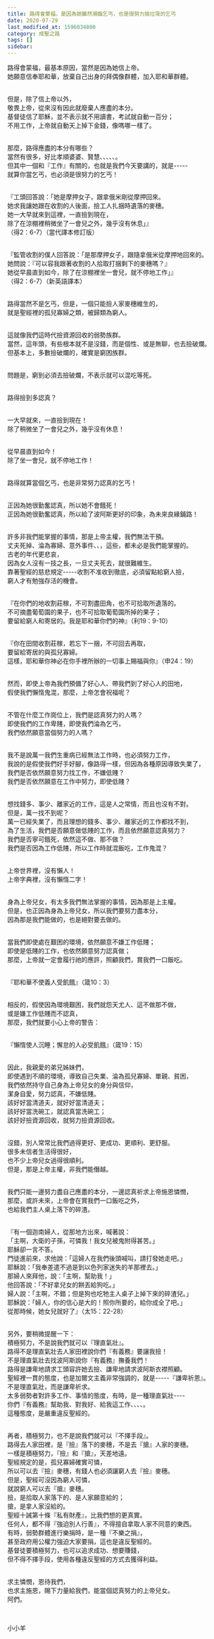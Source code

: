 ```yaml
---
title: 路得會蒙福，是因為她雖然瀕臨乞丐，也是很努力撿垃圾的乞丐
date: 2020-07-29
last_modified_at: 1596034800
category: 成聖之路
tags: []
sidebar: 
---
```


<p>路得會蒙福，最基本原因，當然是因為她信上帝。<br/>
她願意信奉耶和華，放棄自己出身的拜偶像群體，加入耶和華群體。</p>
<p><br/>
但是，除了信上帝以外，<br/>
敬畏上帝，從來沒有因此就廢棄人應盡的本分。<br/>
基督徒信了耶穌，並不表示就不用讀書，考試就自動一百分；<br/>
不用工作，上帝就自動天上掉下金錢，像嗎哪一樣了。</p>
<p><br/>
那麼，路得應盡的本分有哪些？<br/>
當然有很多，好比孝順婆婆、賢慧、、、、、。<br/>
但其中一個和『工作』有關的，也就是我們今天要講的，就是-----<br/>
就算你當乞丐，也必須是很努力的乞丐！</p>
<p><br/>
『工頭回答說：「她是摩押女子，跟拿俄米剛從摩押回來。<br/>
她求我讓她跟在收割的人後面，撿工人扎捆時遺落的麥穗。<br/>
她一大早就來到這裡，一直撿到現在，<br/>
除了在涼棚裡稍微坐了一會兒之外，幾乎沒有休息」』<br/>
（得2：6-7）（當代譯本修訂版）</p>
<p><br/>
『監管收割的僕人回答說：「是那摩押女子，跟隨拿俄米從摩押地回來的。<br/>
她問說：『可以容我跟著收割的人拾取打捆剩下的麥穗嗎？』<br/>
她從早晨直到如今，除了在涼棚裡坐一會兒，就不停地工作」』<br/>
（得2：6-7）（新英語譯本）</p>
<p><br/>
路得當然不是乞丐，但是，一個只能撿人家麥穗維生的，<br/>
就是聖經裡的孤兒寡婦之類，被歸類為窮人。</p>
<p><br/>
這就像我們這時代撿資源回收的弱勢族群。<br/>
當然，這年頭，有些根本就不是沒錢，而是個性、或是無聊，也去撿破爛。<br/>
但基本上，多數撿破爛的，確實是窮困族群。</p>
<p><br/>
問題是，窮到必須去撿破爛，不表示就可以混吃等死。</p>
<p><br/>
路得撿到多認真？</p>
<p><br/>
一大早就來，一直撿到現在！<br/>
除了稍微坐了一會兒之外，幾乎沒有休息！</p>
<p><br/>
從早晨直到如今！<br/>
除了坐一會兒，就不停地工作！</p>
<p><br/>
路得就算當個乞丐，也是非常努力認真的乞丐！</p>
<p><br/>
正因為她很勤奮認真，所以她不會餓死！<br/>
正因為她很勤奮認真，所以給了波阿斯更好的印象，為未來良緣鋪路！</p>
<p><br/>
許多非我們能掌握的事情，那是上帝主權，我們無法干預。<br/>
丈夫死掉、淪為寡婦、意外事件、、，這些，都未必是我們能掌握的。<br/>
古老的年代更悲哀，<br/>
因為女人沒有一技之長，一旦丈夫死去，就很難維生。<br/>
靠著聖經的慈悲規定-----收割不准收到徹底，必須留點給窮人撿，<br/>
窮人才有勉強存活的機會。</p>
<p><br/>
『在你們的地收割莊稼，不可割盡田角，也不可拾取所遺落的。<br/>
不可摘盡葡萄園的果子，也不可拾取葡萄園所掉的果子；<br/>
要留給窮人和寄居的。我是耶和華你們的神』（利19：9-10）</p>
<p><br/>
『你在田間收割莊稼，若忘下一捆，不可回去再取，<br/>
要留給寄居的與孤兒寡婦。<br/>
這樣，耶和華你神必在你手裡所辦的一切事上賜福與你』（申24：19）</p>
<p><br/>
然而，即使上帝為我們預備了好心人、帶我們到了好心人的田地，<br/>
假使我們懶惰鬼混，那麼，上帝怎會祝福呢？</p>
<p><br/>
不管在什麼工作崗位上，我們是認真努力的人嗎？<br/>
即使我們的工作卑賤，即使我們淪為乞丐，<br/>
我們依然願意當個努力的人嗎？</p>
<p><br/>
我不是說萬一我們生重病已經無法工作時，也必須努力工作，<br/>
我說的是假使我們好手好腳，像路得一樣，但因為各種原因導致失業了，<br/>
我們是否依然願意努力找工作，不嫌低賤？<br/>
我們是否依然願意在工作中努力，即使低賤？</p>
<p><br/>
想找錢多、事少、離家近的工作，這是人之常情，而且也沒有不對。<br/>
但是，萬一找不到呢？<br/>
萬一已經失業了，而且理想的錢多、事少、離家近的工作都找不到，<br/>
為了生活，我們是否願意做低賤的工作，而且依然願意認真努力？<br/>
我們是否寧可餓死，依然這不做、那不做？<br/>
我們是否因為工作低賤，所以工作時就混飯吃，工作鬼混？</p>
<p><br/>
上帝世界裡，沒有懶人！<br/>
上帝字典裡，沒有懶惰二字！</p>
<p><br/>
身為上帝兒女，有太多我們無法掌握的事情，因為那是上主權。<br/>
但是，也正因為身為上帝兒女，所以我們要努力盡本分，<br/>
因為那是我們能做的，也是絕對要去做的。</p>
<p><br/>
當我們即使處在艱困的環境，依然願意不嫌工作低賤；<br/>
即使是低賤的工作，也依然願意努力認真做；<br/>
那麼，上帝就一定會履行祂的應許，照顧我們，賞我們一口飯吃。</p>
<p><br/>
『耶和華不使義人受飢餓』（箴10：3）</p>
<p><br/>
相反的，假使因為環境艱困，我們就怨天尤人、這不做那不做，<br/>
或是嫌工作低賤而不認真，<br/>
那麼，我們就要小心上帝的警告：</p>
<p><br/>
『懶惰使人沉睡；懈怠的人必受飢餓』（箴19：15）</p>
<p><br/>
因此，我親愛的弟兄姊妹們，<br/>
即使遇到不順的環境，導致自己失業、淪為孤兒寡婦、單親、貧困，<br/>
我們依然持守自己身為上帝兒女的身分與信仰，<br/>
潔身自愛，努力認真，不嫌低賤。<br/>
該好好當清道夫，就好好當清道夫；<br/>
該好好當洗碗工，就認真當洗碗工；<br/>
該好好撿資源回收，就努力撿資源回收。</p>
<p><br/>
沒錯，別人常常比我們過得更好、更成功、更順利、更舒服。<br/>
很多未信者生活得很好，<br/>
也不少上帝兒女過得很順利。<br/>
但是，那是上帝主權，非我們能僭越。</p>
<p><br/>
我們只能一邊努力盡自己應盡的本分，一邊認真祈求上帝施恩憐憫，<br/>
那麼，或許未來，上帝會在賞我們一口飯吃之外，<br/>
也給我們主人桌上落下的碎渣。</p>
<p><br/>
『有一個迦南婦人，從那地方出來，喊著說：<br/>
「主啊，大衛的子孫，可憐我！我女兒被鬼附得甚苦。」<br/>
耶穌卻一言不答。<br/>
門徒進前來，求他說：「這婦人在我們後頭喊叫，請打發她走吧。」<br/>
耶穌說：「我奉差遣不過是到以色列家迷失的羊那裡去。」<br/>
那婦人來拜他，說：「主啊，幫助我！」<br/>
他回答說：「不好拿兒女的餅丟給狗吃。」<br/>
婦人說：「主啊，不錯；但是狗也吃牠主人桌子上掉下來的碎渣兒。」<br/>
耶穌說：「婦人，你的信心是大的！照你所要的，給你成全了吧。」<br/>
從那時候，她女兒就好了』（太15：22-28）</p>
<p><br/>
另外，要稍微提醒一下：<br/>
積極努力，不是說我們就可以『理直氣壯』。<br/>
路得不是理直氣壯去人家田裡說你們『有義務』要讓我撿！<br/>
不是理直氣壯去找波阿斯說你『有義務』撫養我們！<br/>
路得是謙卑地請求工頭容許她去撿、謙卑地請求波阿斯衣襟照顧。<br/>
聖經裡一貫的態度，也是加爾文主義非常強調的，就是-----『謙卑祈恩』。<br/>
不是理直氣壯，而是謙卑祈求。<br/>
太多弱勢者對許多工作、事情的態度，有時，是一種理直氣壯----<br/>
你們『有義務』幫助我、對我好、給我這工作、、、、。<br/>
這種態度，是嚴重違反聖經的。</p>
<p><br/>
再者，積極努力，也不是說我們就可以『不擇手段』。<br/>
路得去人家田裡，是『撿』落下的麥穗，不是去『搶』人家的麥穗。<br/>
一樣是積極努力，『撿』和『搶』，天差地遠。<br/>
聖經規定的是，孤兒寡婦確實可憐，<br/>
所以可以去『撿』麥穗，有錢人也必須讓窮人去『撿』麥穗。<br/>
但是，聖經可沒因為窮人可憐，<br/>
就說窮人可以去『搶』麥穗。<br/>
撿，是拾取人家落下的、是人家願意給的；<br/>
搶，是拿人家沒給的。<br/>
聖經十誡第十條『私有財產』，比我們想的更真實。<br/>
任何人，都不得『強迫別人行善』，不得擅自拿取人家不同意的東西。<br/>
有時，弱勢群體進行樂捐時，是一種『不樂之捐』，<br/>
甚至政府用公權力強迫大家要捐，這也是違反聖經的。<br/>
基督徒要積極努力，也可以追求成功、想要賺錢，<br/>
但不得不擇手段，使用各種違反聖經的方式去獲得利益。</p>
<p><br/>
求主憐憫，恩待我們，<br/>
也求主施恩，賜下力量給我們，能當個認真努力的上帝兒女。<br/>
阿們。</p>
<p> </p>
<p>小小羊</p>
